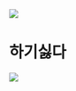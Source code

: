 <div>
  <img src="https://github.com/user-attachments/assets/3358aa27-06bd-4bd5-b5f1-6c6bd0b4bc21" />
</div>

# 하기싫다
<div>
  <img src="https://github.com/user-attachments/assets/a6f502de-e63b-44b7-9ff7-3d4b0d668d40" / >
</div>

